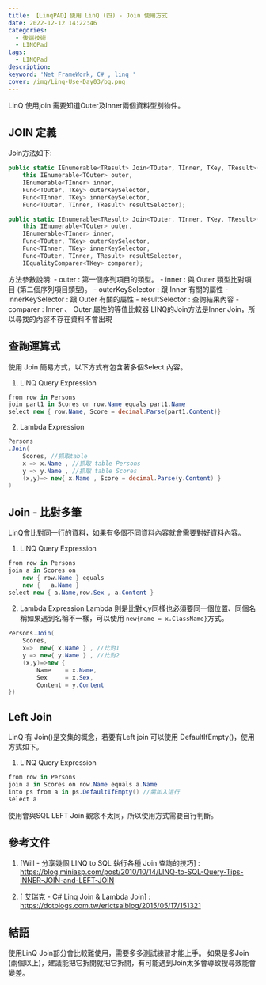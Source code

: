 ```yaml
---
title: 【LinqPAD】使用 LinQ (四) - Join 使用方式 
date: 2022-12-12 14:22:46
categories: 
  - 後端技術
  - LINQPad
tags: 
  - LINQPad
description:
keyword: 'Net FrameWork, C# , linq '
cover: /img/Linq-Use-Day03/bg.png
---
```

LinQ 使用join 需要知道Outer及Inner兩個資料型別物件。

## JOIN 定義
Join方法如下:
```CS
public static IEnumerable<TResult> Join<TOuter, TInner, TKey, TResult>(
    this IEnumerable<TOuter> outer,
    IEnumerable<TInner> inner,
    Func<TOuter, TKey> outerKeySelector,
    Func<TInner, TKey> innerKeySelector,
    Func<TOuter, TInner, TResult> resultSelector);

public static IEnumerable<TResult> Join<TOuter, TInner, TKey, TResult>(
    this IEnumerable<TOuter> outer,
    IEnumerable<TInner> inner,
    Func<TOuter, TKey> outerKeySelector,
    Func<TInner, TKey> innerKeySelector,
    Func<TOuter, TInner, TResult> resultSelector,
    IEqualityComparer<TKey> comparer);
```
方法參數說明:
    - outer : 第一個序列項目的類型。
    - inner : 與 Outer 類型比對項目 (第二個序列項目類型)。
    - outerKeySelector : 跟 Inner 有關的屬性
    - innerKeySelector : 跟 Outer 有關的屬性
    - resultSelector   : 查詢結果內容
    - comparer : Inner 、 Outer 屬性的等值比較器
LINQ的Join方法是Inner Join，所以尋找的內容不存在資料不會出現

## 查詢運算式
使用 Join 簡易方式，以下方式有包含著多個Select 內容。
1. LINQ Query Expression
```cs
from row in Persons   
join part1 in Scores on row.Name equals part1.Name
select new { row.Name, Score = decimal.Parse(part1.Content)}

```

2. Lambda Expression
```cs
Persons
.Join(
	Scores, //抓取table
	x => x.Name , //抓取 table Persons
	y => y.Name , //抓取 table Scores
	(x,y)=>	new{ x.Name , Score = decimal.Parse(y.Content) }
)
```

## Join - 比對多筆
LinQ會比對同一行的資料，如果有多個不同資料內容就會需要對好資料內容。
1. LINQ Query Expression
```cs
from row in Persons 
join a in Scores on 
    new { row.Name } equals 
    new {   a.Name }
select new { a.Name,row.Sex , a.Content }
```

2. Lambda Expression
Lambda 則是比對x,y同樣也必須要同一個位置、同個名稱如果遇到名稱不一樣，可以使用 ```new{name = x.ClassName}```方式。
```cs
Persons.Join(
	Scores,
	x=>  new{ x.Name } , //比對1 
	y => new{ y.Name } , //比對2
	(x,y)=>new {
		Name    = x.Name,
		Sex     = x.Sex,
		Content = y.Content
})
```

## Left Join
LinQ 有 Join()是交集的概念，若要有Left join 可以使用 DefaultIfEmpty()，使用方式如下。

1. LINQ Query Expression
```cs
from row in Persons 
join a in Scores on row.Name equals a.Name 
into ps from a in ps.DefaultIfEmpty() //需加入這行
select a
```
使用會與SQL LEFT Join 觀念不太同，所以使用方式需要自行判斷。

## 參考文件
1. [Will - 分享幾個 LINQ to SQL 執行各種 Join 查詢的技巧] : https://blog.miniasp.com/post/2010/10/14/LINQ-to-SQL-Query-Tips-INNER-JOIN-and-LEFT-JOIN

2. [ 艾瑞克 - C# Linq Join & Lambda Join] : https://dotblogs.com.tw/erictsaiblog/2015/05/17/151321

## 結語
使用LinQ Join部分會比較難使用，需要多多測試練習才能上手。
如果是多Join (兩個以上)，建議能把它拆開就把它拆開，有可能遇到Join太多會導致搜尋效能會變差。